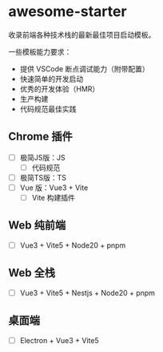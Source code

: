 # awesome-starter

收录前端各种技术栈的最新最佳项目启动模板。

一些模板能力要求：

* 提供 VSCode 断点调试能力（附带配置）
* 快速简单的开发启动
* 优秀的开发体验（HMR）
* 生产构建
* 代码规范最佳实践

## Chrome 插件

- [ ] 极简JS版：JS
  - [ ] 代码规范
- [ ] 极简TS版：TS
- [ ] Vue 版：Vue3 + Vite
  - [ ] Vite 构建插件

## Web 纯前端

- [ ] Vue3 + Vite5 + Node20 + pnpm

## Web 全栈

- [ ] Vue3 + Vite5 + Nestjs + Node20 + pnpm

## 桌面端

- [ ] Electron + Vue3 + Vite5
